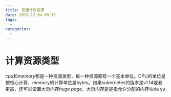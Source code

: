 ```yaml
---
title: 管理计算资源
date: 2019-12-04 09:15
tags: 
  - 
categories: 
  - 
---
```

# 计算资源类型
*cpu*和*memory*都是一种资源类型，每一种资源都有一个基本单位。CPU的单位是按核心计算，memory的计算单位是bytes。如果kubernetes的版本是v1.14或者更高，还可以设置大页内存*huge page*，大页内存是是指允许分配的内存块da yu
